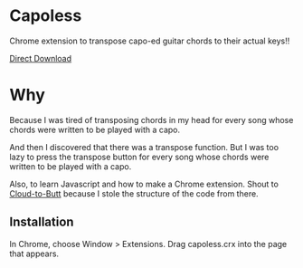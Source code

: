 Capoless
========

Chrome extension to transpose capo-ed guitar chords to their actual keys!!

[Direct Download](https://github.com/VitamintK/Capoless/raw/master/capoless.crx)

Why
=======

Because I was tired of transposing chords in my head for every song whose chords were written to be played with a capo.

And then I discovered that there was a transpose function.  But I was too lazy to press the transpose button for every song whose chords were written to be played with a capo.

Also, to learn Javascript and how to make a Chrome extension.  Shout to [Cloud-to-Butt](https://github.com/panicsteve/cloud-to-butt) because I stole the structure of the code from there.

Installation
------------

In Chrome, choose Window > Extensions.  Drag capoless.crx into the page that appears.
